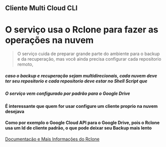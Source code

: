 ## Cliente Multi Cloud CLI


# O serviço usa o Rclone para fazer as operações na nuvem


> O serviço cuida de preparar grande parte do ambiente para o backup e da recuperação, mas você ainda precisa configurar cada repositorio remoto,
##### caso o backup e recuperação sejam multidirecionais, cada nuvem deve ter seu repositorio e cada repositorio deve estar no Shell Script que 

##### O serviço vem configurado por padrão para o Google Drive

#### É interessante que quem for usar configure um cliente proprio na nuvem desejava

#### Como por exemplo o Google Cloud API para o Google Drive, pois o Rclone usa um Id de cliente padrão, o que pode deixar seu Backup mais lento

[Documentação e Mais Informações do Rclone ](https://rclone.org/)

